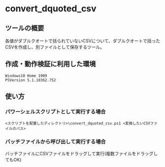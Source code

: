 # convert_dquoted_csv

## ツールの概要 
各値がダブルクオートで括られていないCSVについて、ダブルクオートで括ったCSVを作成し、別ファイルとして保存するツール。

## 作成・動作検証に利用した環境
    Windows10 Home 1909
    PSVersion 5.1.18362.752

## 使い方
### パワーシェルスクリプトとして実行する場合
`<スクリプトを配置したディレクトリ>\convert_dquoted_csv.ps1 <変換したいCSVファイルのパス>`

### バッチファイルから呼び出して実行する場合
バッチファイルにCSVファイルをドラッグして実行(複数ファイルをドラッグしてもOK)
